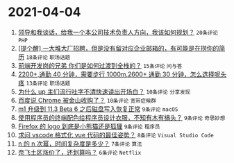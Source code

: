 # 2021-04-04

1. [领导和我谈话，给我一个本公司技术负责人方向，我该如何规划？](https://www.v2ex.com/t/767885) `20条评论` `PHP`
1. [[提个醒] 一大堆大厂招聘，但是没有留对应企业邮箱的，有可能是在捞你的简历](https://www.v2ex.com/t/767879) `18条评论` `职场话题`
1. [前端开发岗的兄弟 你们是如何过渡到全栈的？](https://www.v2ex.com/t/767877) `15条评论` `问与答`
1. [2200+,通勤 40 分钟，需要步行 1000m,2600+ 通勤 30 分钟，怎么选择呢头疼](https://www.v2ex.com/t/767890) `13条评论` `职场话题`
1. [为什么 up 主们流行吐字不清快速读出开场白？](https://www.v2ex.com/t/767902) `10条评论` `分享发现`
1. [百度说 Chrome 被金山收购了？](https://www.v2ex.com/t/767871) `10条评论` `宽带症候群`
1. [m1 升级到 11.3 Beta 6 之后磁盘写入恢复正常](https://www.v2ex.com/t/767897) `9条评论` `macOS`
1. [使用程序员的终端配色给程序员设计衣服，不知有木有搞头？](https://www.v2ex.com/t/767878) `9条评论` `奇思妙想`
1. [Firefox 的 logo 到底是小熊猫还是狐狸](https://www.v2ex.com/t/767875) `9条评论` `程序员`
1. [求问 vscode 格式化 vue 代码的最佳姿势？](https://www.v2ex.com/t/767876) `8条评论` `Visual Studio Code`
1. [n 的 n 次幂，时间复杂度是多少？](https://www.v2ex.com/t/767887) `7条评论` `算法`
1. [奈飞土区涨价了，还划算吗？](https://www.v2ex.com/t/767889) `6条评论` `Netflix`
